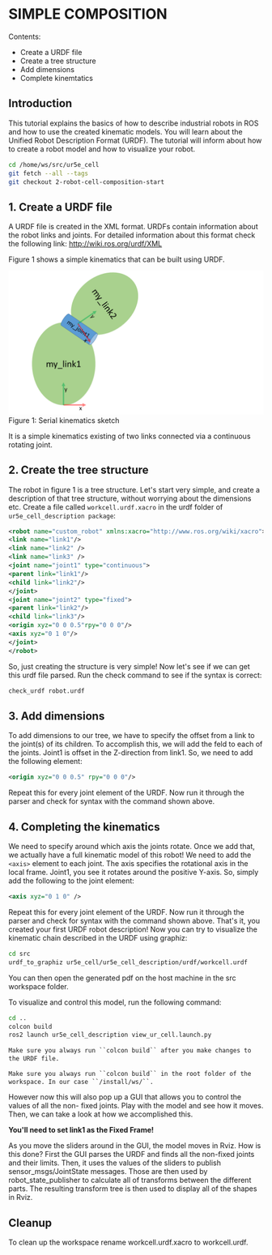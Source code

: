 # SIMPLE COMPOSITION

Contents:
* Create a URDF file
* Create a tree structure
* Add dimensions
* Complete kinemtatics

## Introduction
This tutorial explains the basics of how to describe industrial robots in ROS and how to use
the created kinematic models.
You will learn about the Unified Robot Description Format
(URDF). The tutorial will inform about how to create a robot model and how to visualize your
robot.

```bash
cd /home/ws/src/ur5e_cell
git fetch --all --tags
git checkout 2-robot-cell-composition-start
```

## 1. Create a URDF file
A URDF file is created in the XML format. URDFs contain information about the robot links
and joints. For detailed information about this format check the following link:
http://wiki.ros.org/urdf/XML

Figure 1 shows a simple kinematics that can be built using URDF.

![Figure 1](resources/simple-model.png)
Figure 1: Serial kinematics sketch

It is a simple kinematics existing of two links connected via a continuous rotating joint.

## 2. Create the tree structure
The robot in figure 1 is a tree structure. Let's start very simple, and create a description of that
tree structure, without worrying about the dimensions etc. Create a file called ``workcell.urdf.xacro`` in the urdf folder of ``ur5e_cell_description package``:

```xml
<robot name="custom_robot" xmlns:xacro="http://www.ros.org/wiki/xacro">
<link name="link1"/>
<link name="link2" />
<link name="link3" />
<joint name="joint1" type="continuous">
<parent link="link1"/>
<child link="link2"/>
</joint>
<joint name="joint2" type="fixed">
<parent link="link2"/>
<child link="link3"/>
<origin xyz="0 0 0.5"rpy="0 0 0"/>
<axis xyz="0 1 0"/>
</joint>
</robot>
```
So, just creating the structure is very simple! Now let's see if we can get this urdf file parsed. Run the check command to see if the syntax is correct:

```bash
check_urdf robot.urdf
```
## 3. Add dimensions
To add dimensions to our tree, we have to specify the offset from a link to the joint(s) of its
children. To accomplish this, we will add the feld <origin> to each of the joints.
Joint1 is offset in the Z-direction from link1. So, we need to add the following <origin> element:

```xml
<origin xyz="0 0 0.5" rpy="0 0 0"/>
```
Repeat this for every joint element of the URDF. Now run it through the parser and check for
syntax with the command shown above.

## 4. Completing the kinematics
We need to specify around which axis the joints rotate. Once we add that, we actually have a
full kinematic model of this robot! We need to add the ``<axis>`` element to each joint. The axis
specifies the rotational axis in the local frame.
Joint1, you see it rotates around the positive Y-axis. So, simply add the following to the joint
element:

```xml
<axis xyz="0 1 0" />
```

Repeat this for every joint element of the URDF. Now run it through the parser and check for
syntax with the command shown above.
That's it, you created your first URDF robot description!
Now you can try to visualize the
kinematic chain described in the URDF using graphiz:

```bash
cd src
urdf_to_graphiz ur5e_cell/ur5e_cell_description/urdf/workcell.urdf 
```

You can then open the generated pdf on the host machine in the src workspace folder.

To visualize and control this model, run the following command:

```bash
cd ..
colcon build
ros2 launch ur5e_cell_description view_ur_cell.launch.py
```

```{note}
Make sure you always run ``colcon build`` after you make changes to the URDF file.
```
```{note}
Make sure you always run ``colcon build`` in the root folder of the workspace. In our case ``/install/ws/``.
```

However now this will also pop up a GUI that allows you to control the values of all the non-
fixed joints. Play with the model and see how it moves. Then, we can take a look at how we
accomplished this.

**You'll need to set link1 as the Fixed Frame!**

As you move the sliders around in the GUI, the model moves in Rviz. How is this done? First
the GUI parses the URDF and finds all the non-fixed joints and their limits.
Then, it uses
the values of the sliders to publish sensor_msgs/JointState messages. Those are then used by
robot_state_publisher to calculate all of transforms between the different parts. The resulting
transform tree is then used to display all of the shapes in Rviz.

## Cleanup
To clean up the workspace rename workcell.urdf.xacro to workcell.urdf.
